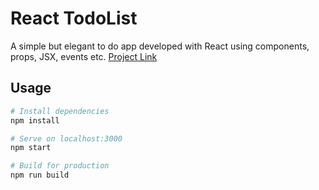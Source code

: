 # React TodoList
A simple but elegant to do app developed with React using components, props, JSX, events etc. [Project Link](https://react-to-dos-app.herokuapp.com/)

## Usage

```bash
# Install dependencies
npm install

# Serve on localhost:3000
npm start

# Build for production
npm run build
```
